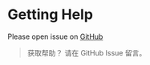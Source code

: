 # Getting Help

Please open issue on [GitHub](https://github.com/pcit-ce/pcit/issues)

> 获取帮助？ 请在 GitHub Issue 留言。
